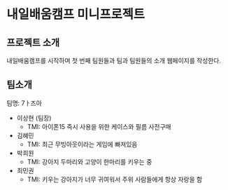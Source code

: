 # 내일배움캠프 미니프로젝트

## 프로젝트 소개
내일배움캠프를 시작하며 첫 번째 팀원들과 팀과 팀원들의 소개 웹페이지를 작성한다.

## 팀소개
팀명: 7ㅏ즈아
-	이상현 (팀장)
    -	TMI: 아이폰15 즉시 사용을 위한 케이스와 필름 사전구매
-	김혜민
    -	TMI: 최근 무빙아웃이라는 게임에 빠져있음
-	박희원
    -	TMI: 강아지 두마리와 고양이 한마리를 키우는 중
-	최민권
    -	TMI: 키우는 강아지가 너무 귀여워서 주위 사람들에게 항상 자랑을 함

